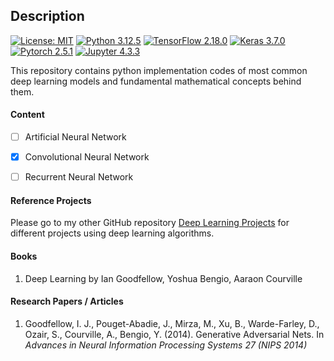## Description


[![License: MIT](https://img.shields.io/badge/License-MIT-green.svg?style=for-the-badge)](https://github.com/baksho/ml-handson/blob/main/LICENSE)
[![Python 3.12.5](https://img.shields.io/badge/python-3.12.5-3670A0?style=for-the-badge&logo=python&logoColor=ffffff)](https://www.python.org/downloads/release/python-3125/)
[![TensorFlow 2.18.0](https://img.shields.io/badge/tensorflow-2.18.0-E55B2D?style=for-the-badge&logo=tensorflow&logoColor=ffffff)](https://www.tensorflow.org/)
[![Keras 3.7.0](https://img.shields.io/badge/keras-3.7.0-D00000?style=for-the-badge&logo=keras&logoColor=ffffff)](https://keras.io/)
[![Pytorch 2.5.1](https://img.shields.io/badge/pytorch-2.5.1-EE4C2C?style=for-the-badge&logo=pytorch&logoColor=ffffff)](https://pytorch.org/)
[![Jupyter 4.3.3](https://img.shields.io/badge/jupyter-4.3.3-F37821?style=for-the-badge&logo=jupyter&logoColor=ffffff)](https://jupyter.org/)

This repository contains python implementation codes of most common deep learning models and fundamental mathematical concepts behind them.

#### Content
- [ ] Artificial Neural Network
- [X] Convolutional Neural Network
- [ ] Recurrent Neural Network


#### Reference Projects
Please go to my other GitHub repository [Deep Learning Projects](https://github.com/baksho/deep-learning-projects) for different projects using deep learning algorithms.


#### Books
1. Deep Learning by Ian Goodfellow, Yoshua Bengio, Aaraon Courville

#### Research Papers / Articles
1. Goodfellow, I. J., Pouget-Abadie, J., Mirza, M., Xu, B., Warde-Farley, D., Ozair, S., Courville, A., Bengio, Y. (2014). Generative Adversarial Nets. In _Advances in Neural Information Processing Systems 27 (NIPS 2014)_
